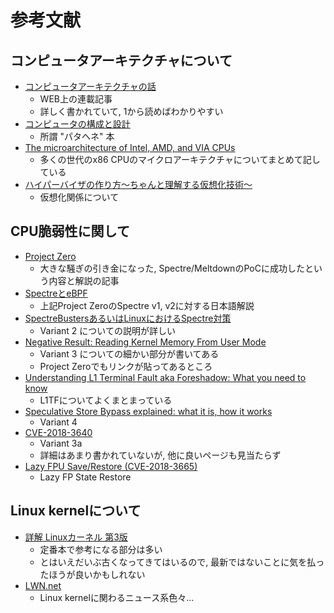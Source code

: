 # 参考文献

## コンピュータアーキテクチャについて
* [コンピュータアーキテクチャの話](https://news.mynavi.jp/series/architecture)
  * WEB上の連載記事
  * 詳しく書かれていて, 1から読めばわかりやすい
* [コンピュータの構成と設計](https://www.amazon.co.jp/dp/B00UJ42A0K/)
  * 所謂 "パタヘネ" 本
* [The microarchitecture of Intel, AMD, and VIA CPUs](https://www.agner.org/optimize/microarchitecture.pdf)
  * 多くの世代のx86 CPUのマイクロアーキテクチャについてまとめて記している
* [ハイパーバイザの作り方～ちゃんと理解する仮想化技術～](https://syuu1228.github.io/howto_implement_hypervisor/)
  * 仮想化関係について

## CPU脆弱性に関して
* [Project Zero](https://googleprojectzero.blogspot.com/2018/01/reading-privileged-memory-with-side.html)
  * 大きな騒ぎの引き金になった, Spectre/MeltdownのPoCに成功したという内容と解説の記事
* [SpectreとeBPF](http://mmi.hatenablog.com/entry/2018/02/02/003325)
  * 上記Project ZeroのSpectre v1, v2に対する日本語解説
* [SpectreBustersあるいはLinuxにおけるSpectre対策](https://www.slideshare.net/mhiramat/spectrebusterslinuxspectre)
  * Variant 2 についての説明が詳しい
* [Negative Result: Reading Kernel Memory From User Mode](https://cyber.wtf/2017/07/28/negative-result-reading-kernel-memory-from-user-mode/)
  * Variant 3 についての細かい部分が書いてある
  * Project Zeroでもリンクが貼ってあるところ
* [Understanding L1 Terminal Fault aka Foreshadow: What you need to know](https://www.redhat.com/en/blog/understanding-l1-terminal-fault-aka-foreshadow-what-you-need-know)
  * L1TFについてよくまとまっている
* [Speculative Store Bypass explained: what it is, how it works](https://www.redhat.com/en/blog/speculative-store-bypass-explained-what-it-how-it-works)
  * Variant 4
* [CVE-2018-3640](https://access.redhat.com/security/cve/cve-2018-3640)
  * Variant 3a
  * 詳細はあまり書かれていないが, 他に良いページも見当たらず
* [Lazy FPU Save/Restore (CVE-2018-3665)](https://access.redhat.com/solutions/3485131)
  * Lazy FP State Restore

## Linux kernelについて
* [詳解 Linuxカーネル 第3版](https://www.oreilly.co.jp/books/9784873113135/)
  * 定番本で参考になる部分は多い
  * とはいえだいぶ古くなってきてはいるので, 最新ではないことに気を払ったほうが良いかもしれない
* [LWN.net](https://lwn.net/)
  * Linux kernelに関わるニュース系色々…

